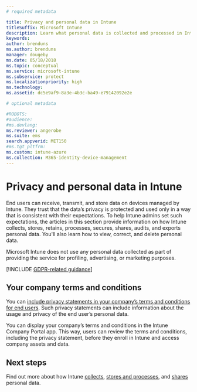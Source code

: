 ```yaml
---
# required metadata

title: Privacy and personal data in Intune
titleSuffix: Microsoft Intune
description: Learn what personal data is collected and processed in Intune.
keywords:
author: brenduns
ms.author: brenduns
manager: dougeby
ms.date: 05/18/2018
ms.topic: conceptual
ms.service: microsoft-intune
ms.subservice: protect
ms.localizationpriority: high
ms.technology:
ms.assetid: dc5e9af9-8a3e-4b3c-ba49-e79142092e2e

# optional metadata

#ROBOTS:
#audience:
#ms.devlang:
ms.reviewer: angerobe
ms.suite: ems
search.appverid: MET150
#ms.tgt_pltfrm:
ms.custom: intune-azure
ms.collection: M365-identity-device-management
---
```



# Privacy and personal data in Intune

End users can receive, transmit, and store data on devices managed by Intune. They trust that the data’s privacy is protected and used only in a way that is consistent with their expectations. To help Intune admins set such expectations, the articles in this section provide information on how Intune collects, stores, retains, processes, secures, shares, audits, and exports personal data. You'll also learn how to view, correct, and delete personal data.

Microsoft Intune does not use any personal data collected as part of providing the service for profiling, advertising, or marketing purposes.

[!INCLUDE [GDPR-related guidance](../includes/gdpr-dsr-and-stp-note.md)]

## Your company terms and conditions

You can [include privacy statements in your company’s terms and conditions for end users](../apps/company-portal-app.md). Such privacy statements can include information about the usage and privacy of the end user’s personal data.

You can display your company’s terms and conditions in the Intune Company Portal app. This way, users can review the terms and conditions, including the privacy statement, before they enroll in Intune and access company assets and data.

## Next steps

Find out more about how Intune [collects](privacy-data-collect.md), [stores and processes](privacy-data-store-process.md), and [shares](privacy-data-secure-share.md) personal data. 
